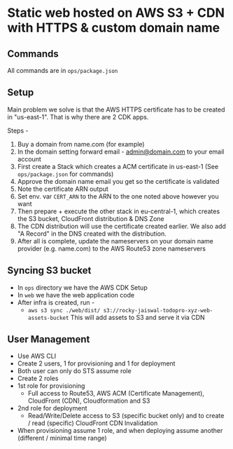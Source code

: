 # Static web hosted on AWS S3 + CDN with HTTPS & custom domain name

## Commands

All commands are in `ops/package.json`

## Setup

Main problem we solve is that the AWS HTTPS certificate has to be created in "us-east-1". That is why there are 2 CDK apps.

Steps -

1. Buy a domain from name.com (for example)
2. In the domain setting forward email - admin@domain.com to your email account
3. First create a Stack which creates a ACM certificate in us-east-1 (See `ops/package.json` for commands)
4. Approve the domain name email you get so the certificate is validated
5. Note the certificate ARN output
6. Set env. var `CERT_ARN` to the ARN to the one noted above however you want
7. Then prepare + execute the other stack in eu-central-1, which creates the S3 bucket, CloudFront distribution & DNS Zone
8. The CDN distribution will use the certificate created earlier. We also add "A Record" in the DNS created with the distribution.
9. After all is complete, update the nameservers on your domain name provider (e.g. name.com) to the AWS Route53 zone nameservers


## Syncing S3 bucket

- In `ops` directory we have the AWS CDK Setup
- In `web` we have the web application code
- After infra is created, run -
  - `aws s3 sync ./web/dist/ s3://rocky-jaiswal-todopro-xyz-web-assets-bucket` This will add assets to S3 and serve it via CDN


## User Management

- Use AWS CLI
- Create 2 users, 1 for provisioning and 1 for deployment
- Both user can only do STS assume role
- Create 2 roles
- 1st role for provisioning
  - Full access to Route53, AWS ACM (Certificate Management), CloudFront (CDN), Cloudformation and S3
- 2nd role for deployment
  - Read/Write/Delete access to S3 (specific bucket only) and to create / read (specific) CloudFront CDN Invalidation
- When provisioning assume 1 role, and when deploying assume another (different / minimal time range)
